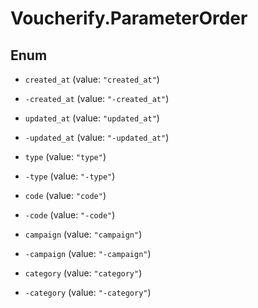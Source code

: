 # Voucherify.ParameterOrder

## Enum


* `created_at` (value: `"created_at"`)

* `-created_at` (value: `"-created_at"`)

* `updated_at` (value: `"updated_at"`)

* `-updated_at` (value: `"-updated_at"`)

* `type` (value: `"type"`)

* `-type` (value: `"-type"`)

* `code` (value: `"code"`)

* `-code` (value: `"-code"`)

* `campaign` (value: `"campaign"`)

* `-campaign` (value: `"-campaign"`)

* `category` (value: `"category"`)

* `-category` (value: `"-category"`)


